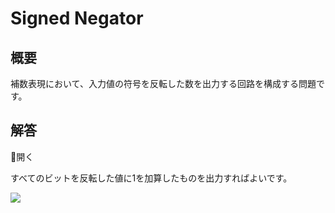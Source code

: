 # Signed Negator

## 概要

補数表現において、入力値の符号を反転した数を出力する回路を構成する問題です。

## 解答

<div class="spoiler-controller material-icons">&#xE5CF;開く</div>
<div class="spoiler">

すべてのビットを反転した値に1を加算したものを出力すればよいです。

![](https://gyazo.com/8d356410a472b246fd568cb0fb7edd41.png)

</div>